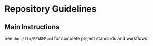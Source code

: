# Repository Guidelines

## Main Instructions
See `docs/llm/README.md` for complete project standards and workflows.